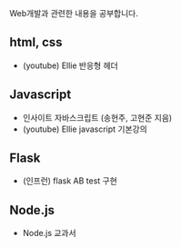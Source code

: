Web개발과 관련한 내용을 공부합니다.

## html, css
-  (youtube) Ellie 반응형 헤더

## Javascript
- 인사이트 자바스크립트 (송현주, 고현준 지음)
- (youtube) Ellie javascript 기본강의

## Flask
- (인프런) flask AB test 구현

## Node.js
- Node.js 교과서